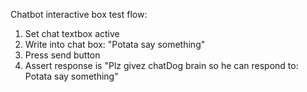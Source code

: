Chatbot interactive box test flow:
1. Set chat textbox active
2. Write into chat box: "Potata say something"
3. Press send button
4. Assert response is "Plz givez chatDog brain so he can respond to: Potata say something"




